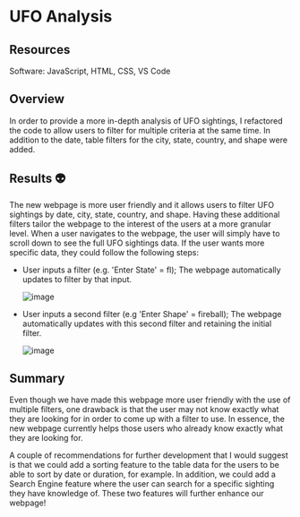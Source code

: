 # UFO Analysis

## Resources
  
  Software: JavaScript, HTML, CSS, VS Code
  
## Overview

In order to provide a more in-depth analysis of UFO sightings, I refactored the code to allow users to filter for multiple criteria at the same time. In addition to the date, table filters for the city, state, country, and shape were added.

## Results :alien:

The new webpage is more user friendly and it allows users to filter UFO sightings by date, city, state, country, and shape. Having these additional filters tailor the webpage to the interest of the users at a more granular level. When a user navigates to the webpage, the user will simply have to scroll down to see the full UFO sightings data. If the user wants more specific data, they could follow the following steps:

* User inputs a filter (e.g. 'Enter State' = fl); The webpage automatically updates to filter by that input.

    ![image](https://user-images.githubusercontent.com/74662680/108605033-838c8f80-737f-11eb-8956-36ab17bb25d9.png)

* User inputs a second filter (e.g 'Enter Shape' = fireball); The webpage automatically updates with this second filter and retaining the initial filter.

    ![image](https://user-images.githubusercontent.com/74662680/108605150-6a381300-7380-11eb-961d-611a00cd7b8a.png)

## Summary

Even though we have made this webpage more user friendly with the use of multiple filters, one drawback is that the user may not know exactly what they are looking for in order to come up with a filter to use. In essence, the new webpage currently helps those users who already know exactly what they are looking for.

A couple of recommendations for further development that I would suggest is that we could add a sorting feature to the table data for the users to be able to sort by date or duration, for example. In addition, we could add a Search Engine feature where the user can search for a specific sighting they have knowledge of. These two features will further enhance our webpage! 
